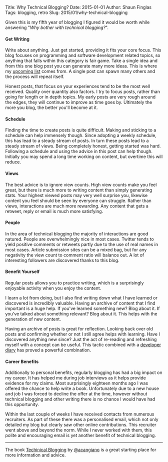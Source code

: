 Title: Why Technical Blogging?
Date: 2015-01-01
Author: Shaun Finglas
Tags: blogging, retro
Slug: 2015/01/why-technical-blogging

Given this is my fifth year of blogging I figured it would be worth
while answering "*Why bother with technical blogging?*".

#### Get Writing

Write about anything. Just get started, providing it fits your core
focus. This blog focuses on programming and software development related
topics, so anything that falls within this category is fair game. Take a
single idea and from this one blog post you can generate many more
ideas. This is where my [upcoming
list](https://blog.shaunfinglas.co.uk/p/upcoming.html) comes from. A
single post can spawn many others and the process will repeat itself.

Honest posts, that focus on your experiences tend to be the most well
received. Quality over quantity also factors. I try to focus posts,
rather than going for length or in depth topics. My early posts are very
rough around the edges, they will continue to improve as time goes by.
Ultimately the more you blog, the better you'll become at it.

#### Schedule

Finding the time to create posts is quite difficult. Making and sticking
to a schedule can help immensely though. Since adopting a weekly
schedule, this has lead to a steady stream of posts. In turn these posts
lead to a steady stream of views. Being completely honest, getting
started was hard. Following a schedule and using the advice in this post
can help though. Initially you may spend a long time working on content,
but overtime this will reduce.

#### Views

The best advice is to ignore view counts. High view counts make you feel
great, but there is much more to writing content than simply generating
stats. Your highest viewed posts may very well surprise you, likewise
content you feel should be seen by everyone can struggle. Rather than
views, interactions are much more rewarding. Any content that gets a
retweet, reply or email is much more satisfying.

#### People

In the area of technical blogging the majority of interactions are good
natured. People are overwhelmingly nice in most cases. Twitter tends to
yield positive comments or retweets partly due to the use of real names
in most cases. Article submission sites can be a mixed bag, but for any
negativity the view count to comment ratio will balance out. A lot of
interesting followers are discovered thanks to this blog.

#### Benefit Yourself

Regular posts allows you to practice writing, which is a surprisingly
enjoyable activity when you enjoy the content.

I learn a lot from doing, but I also find writing down what I have
learned or discovered is incredibly valuable. Having an archive of
content that I find important is a huge help. If you've learned
something new? Blog about it. If you've talked about something relevant?
Blog about it. This helps with the generation of new content.

Having an archive of posts is great for reflection. Looking back over
old posts and confirming whether or not I still agree helps with
learning. Have I discovered anything new since? Just the act of
re-reading and refreshing myself with a concept can be useful. This
tactic combined with a [developer
diary](https://blog.shaunfinglas.co.uk/2014/09/developer-diaries.html)
has proved a powerful combination.

#### Career Benefits

Additionally to personal benefits, regularly blogging has had a big
impact on my career. It has helped me during job interviews as it helps
provide evidence for my claims. Most surprisingly eighteen months ago I
was offered the chance to help write a book. Unfortunately due to a new
house and job I was forced to decline the offer at the time, however
without technical blogging and other writing there is no chance I would
have had this opportunity.

Within the last couple of weeks I have received contacts from numerous
recruiters. As part of these there was a personalised email, which not
only detailed my blog but clearly saw other online contributions. This
recruiter went above and beyond the norm. While I never worked with
them, this polite and encouraging email is yet another benefit of
technical blogging.

------------------------------------------------------------------------

The book [Techinical
Blogging](https://pragprog.com/book/actb/technical-blogging) by
[@acangiano](https://twitter.com/acangiano) is a great starting place
for more information and advice.